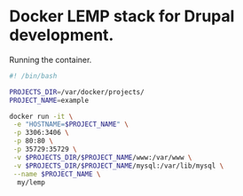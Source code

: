 # Docker LEMP stack for Drupal development.

Running the container.
```bash
#! /bin/bash

PROJECTS_DIR=/var/docker/projects/
PROJECT_NAME=example

docker run -it \
 -e "HOSTNAME=$PROJECT_NAME" \
 -p 3306:3406 \
 -p 80:80 \
 -p 35729:35729 \
 -v $PROJECTS_DIR/$PROJECT_NAME/www:/var/www \
 -v $PROJECTS_DIR/$PROJECT_NAME/mysql:/var/lib/mysql \
 --name $PROJECT_NAME \
  my/lemp
```
